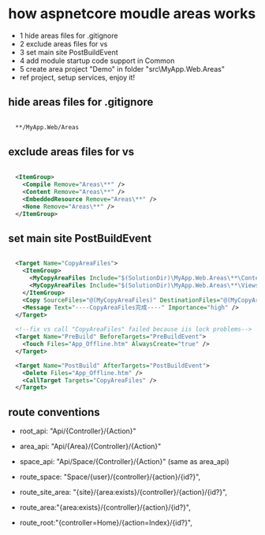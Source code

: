 # how aspnetcore moudle areas works

- 1 hide areas files for .gitignore
- 2 exclude areas files for vs
- 3 set main site PostBuildEvent
- 4 add module startup code support in Common
- 5 create area project "Demo" in folder "src\MyApp.Web.Areas\"
- ref project, setup services, enjoy it!

## hide areas files for .gitignore

``` txt

  **/MyApp.Web/Areas

```

## exclude areas files for vs

``` xml
 
  <ItemGroup>
    <Compile Remove="Areas\**" />
    <Content Remove="Areas\**" />
    <EmbeddedResource Remove="Areas\**" />
    <None Remove="Areas\**" />
  </ItemGroup>

  ```

## set main site PostBuildEvent

``` xml

  <Target Name="CopyAreaFiles">
    <ItemGroup>
      <MyCopyAreaFiles Include="$(SolutionDir)\MyApp.Web.Areas\**\Content\**\*.*" />
      <MyCopyAreaFiles Include="$(SolutionDir)\MyApp.Web.Areas\**\Views\**\*.*" />
    </ItemGroup>
    <Copy SourceFiles="@(MyCopyAreaFiles)" DestinationFiles="@(MyCopyAreaFiles->'$(SolutionDir)\MyApp.Web\Areas\%(RecursiveDir)%(Filename)%(Extension)')" />
    <Message Text="----CopyAreaFiles完成----" Importance="high" />
  </Target>
  
  <!--fix vs call "CopyAreaFiles" failed because iis lock problems-->
  <Target Name="PreBuild" BeforeTargets="PreBuildEvent">
    <Touch Files="App_Offline.htm" AlwaysCreate="true" />
  </Target>

  <Target Name="PostBuild" AfterTargets="PostBuildEvent">
    <Delete Files="App_Offline.htm" />
    <CallTarget Targets="CopyAreaFiles" />
  </Target>

  ```

## route conventions
  
- root_api: "Api/{Controller}/{Action}"
- area_api: "Api/{Area}/{Controller}/{Action}"
- space_api: "Api/Space/{Controller}/{Action}" (same as area_api)
 
- route_space: "Space/{user}/{controller}/{action}/{id?}",
- route_site_area: "{site}/{area:exists}/{controller}/{action}/{id?}",
- route_area:"{area:exists}/{controller}/{action}/{id?}",
- route_root:"{controller=Home}/{action=Index}/{id?}",